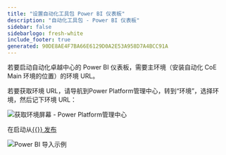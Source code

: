 ```yaml
---
title: "设置自动化工具包 Power BI 仪表板"
description: "自动化工具包 - Power BI 仪表板"
sidebar: false
sidebarlogo: fresh-white
include_footer: true
generated: 90DE8AE4F7BA66E6129D0A2E53A958D7A4BCC91A
---
```


若要启动自动化卓越中心的 Power BI 仪表板，需要主环境（安装自动化 CoE Main 环境的位置）的环境 URL。

若要获取环境 URL，请导航到Power Platform管理中心，转到“环境”，选择环境，然后记下环境 URL：

![获取环境屏幕 - Power Platform管理中心](/images/get-environment.png)

在启动从[{{<product-name>}} 发布](https://github.com/microsoft/powercat-automation-kit/releases)

![Power BI 导入示例](/images/power-bi-import.png)
